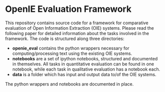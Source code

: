 OpenIE Evaluation Framework
===========================

This repository contains source code for a framework for comparative evaluation of Open Information Extraction (OIE) systems.
Please read the following paper for detailed information about the tasks involved in the framework. The code is structured 
along three directories:

* **openie_eval** contains the python wrappers necessary for computing/processing text using the existing OIE systems.
* **notebooks** are a set of ipython notebooks, structured and documented in themselves. All tasks in quantitative evaluation
can be found in one notebook, while each task in qualitative evaluation has a notebook each.
* **data** is a folder which has input and output data to/of the OIE systems.

The python wrappers and notebooks are documented in place.
